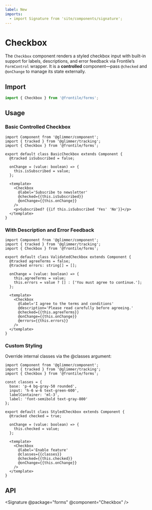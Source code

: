 ```yaml
---
label: New
imports:
  - import Signature from 'site/components/signature';
---
```


# Checkbox

The `Checkbox` component renders a styled checkbox input with built-in support for labels, descriptions, and error feedback via Frontile’s `FormControl` wrapper. It is a **controlled** component—pass `@checked` and `@onChange` to manage its state externally.

## Import

```js
import { Checkbox } from '@frontile/forms';
```

## Usage

### Basic Controlled Checkbox

```gts preview
import Component from '@glimmer/component';
import { tracked } from '@glimmer/tracking';
import { Checkbox } from '@frontile/forms';

export default class BasicCheckbox extends Component {
  @tracked isSubscribed = false;

  onChange = (value: boolean) => {
    this.isSubscribed = value;
  };

  <template>
    <Checkbox
      @label='Subscribe to newsletter'
      @checked={{this.isSubscribed}}
      @onChange={{this.onChange}}
    />
    <p>Subscribed? {{if this.isSubscribed 'Yes' 'No'}}</p>
  </template>
}
```

### With Description and Error Feedback

```gts preview
import Component from '@glimmer/component';
import { tracked } from '@glimmer/tracking';
import { Checkbox } from '@frontile/forms';

export default class ValidatedCheckbox extends Component {
  @tracked agreeTerms = false;
  @tracked errors: string[] = [];

  onChange = (value: boolean) => {
    this.agreeTerms = value;
    this.errors = value ? [] : ['You must agree to continue.'];
  };

  <template>
    <Checkbox
      @label='I agree to the terms and conditions'
      @description='Please read carefully before agreeing.'
      @checked={{this.agreeTerms}}
      @onChange={{this.onChange}}
      @errors={{this.errors}}
    />
  </template>
}
```

### Custom Styling

Override internal classes via the @classes argument:

```gts preview
import Component from '@glimmer/component';
import { tracked } from '@glimmer/tracking';
import { Checkbox } from '@frontile/forms';

const classes = {
  base: 'p-4 bg-gray-50 rounded',
  input: 'h-6 w-6 text-green-600',
  labelContainer: 'ml-3',
  label: 'font-semibold text-gray-800'
};

export default class StyledCheckbox extends Component {
  @tracked checked = true;

  onChange = (value: boolean) => {
    this.checked = value;
  };

  <template>
    <Checkbox
      @label='Enable feature'
      @classes={{classes}}
      @checked={{this.checked}}
      @onChange={{this.onChange}}
    />
  </template>
}
```

## API

<Signature @package="forms" @component="Checkbox" />
